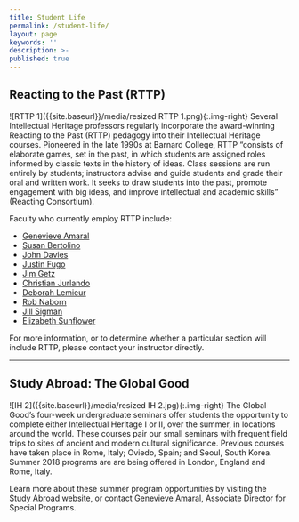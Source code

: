 ```yaml
---
title: Student Life
permalink: /student-life/
layout: page
keywords: ''
description: >-
published: true
---
```

## Reacting to the Past (RTTP)
![RTTP 1]({{site.baseurl}}/media/resized RTTP 1.png){:.img-right}
Several Intellectual Heritage professors regularly incorporate the award-winning Reacting to the Past (RTTP) pedagogy into their Intellectual Heritage courses. Pioneered in the late 1990s at Barnard College, RTTP “consists of elaborate games, set in the past, in which students are assigned roles informed by classic texts in the history of ideas. Class sessions are run entirely by students; instructors advise and guide students and grade their oral and written work. It seeks to draw students into the past, promote engagement with big ideas, and improve intellectual and academic skills” (Reacting Consortium). 

Faculty who currently employ RTTP include: 

- [Genevieve Amaral](https://liberalarts.temple.edu/academics/faculty/amaral-genevieve)
- [Susan Bertolino](https://liberalarts.temple.edu/academics/faculty/bertolino-susan)
- [John Davies](https://liberalarts.temple.edu/academics/faculty/davies-john)
- [Justin Fugo](https://liberalarts.temple.edu/academics/faculty/fugo-justin)
- [Jim Getz](https://liberalarts.temple.edu/academics/faculty/getz-james)
- [Christian Jurlando](https://liberalarts.temple.edu/academics/faculty/jurlando-christian)
- [Deborah Lemieur](https://liberalarts.temple.edu/academics/faculty/lemieur-deborah)
- [Rob Naborn](https://liberalarts.temple.edu/academics/faculty/naborn-robert)
- [Jill Sigman](https://liberalarts.temple.edu/academics/faculty/sigman-jill-k)
- [Elizabeth Sunflower](https://liberalarts.temple.edu/academics/faculty/sunflower-elizabeth)

For more information, or to determine whether a particular section will include RTTP, please contact your instructor directly. 

___

## Study Abroad: The Global Good
![IH 2]({{site.baseurl}}/media/resized IH 2.jpg){:.img-right}
The Global Good’s four-week undergraduate seminars offer students the opportunity to complete either Intellectual Heritage I or II, over the summer, in locations around the world. These courses pair our small seminars with frequent field trips to sites of ancient and modern cultural significance. Previous courses have taken place in Rome, Italy; Oviedo, Spain; and Seoul, South Korea. Summer 2018 programs are are being offered in London, England and Rome, Italy. 

Learn more about these summer program opportunities by visiting the [Study Abroad website](https://studyabroad.temple.edu/temple-summer-programs), or contact [Genevieve Amaral](mailto:g.amaral@temple.edu), Associate Director for Special Programs. 
